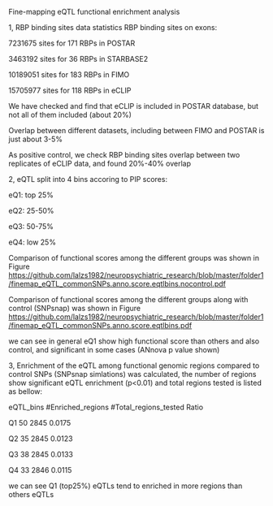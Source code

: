 Fine-mapping eQTL functional enrichment analysis
 
1, RBP binding sites data statistics
RBP binding sites on exons:

7231675 sites for 171 RBPs in  POSTAR

3463192 sites for 36 RBPs in STARBASE2

10189051 sites for 183 RBPs in FIMO

15705977 sites for 118 RBPs in eCLIP

We have checked and find that eCLIP is included in POSTAR database, but not all of them included (about 20%)

Overlap between different datasets, including between FIMO and POSTAR is just about 3-5%

As positive control, we check RBP binding sites overlap between two replicates of eCLIP data, and found 20%-40% overlap


2, eQTL split into 4 bins accoring to PIP scores:

eQ1: top 25%

eQ2: 25-50%

eQ3: 50-75%

eQ4: low 25%

Comparison of functional scores among the different groups was shown in Figure
https://github.com/lalzs1982/neuropsychiatric_research/blob/master/folder1/finemap_eQTL_commonSNPs.anno.score.eqtlbins.nocontrol.pdf
  
Comparison of functional scores among the different groups along with control (SNPsnap) was shown in Figure
https://github.com/lalzs1982/neuropsychiatric_research/blob/master/folder1/finemap_eQTL_commonSNPs.anno.score.eqtlbins.pdf

we can see in general eQ1 show high functional score than others and also control, and significant in some cases (ANnova p value shown)


3, Enrichment of the eQTL among functional genomic regions compared to control SNPs (SNPsnap simlations) was calculated, the number of regions show significant eQTL enrichment (p<0.01) and total regions tested is listed as bellow: 

eQTL_bins	#Enriched_regions	#Total_regions_tested	Ratio

 Q1	50	2845	0.0175

 Q2	35	2845	0.0123

 Q3	38	2845	0.0133

 Q4	33	2846	0.0115

we can see Q1 (top25%) eQTLs tend to enriched in more regions than others eQTLs

 
